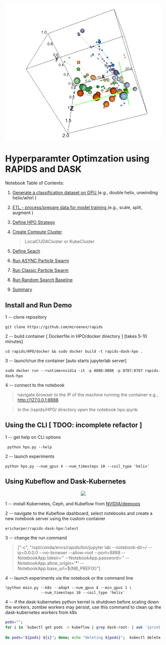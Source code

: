 <center><img width = 600px src='images/swarm.png'></center>

# Hyperparamter Optimzation using RAPIDS and DASK

Notebook Table of Contents: 

1. [ Generate a classification dataset on GPU ](#data-load) (e.g., double helix, unwinding helix/whirl )

2. [ ETL - process/prepare data for model training ](#ETL) (e.g., scale, split, augment )   
    
3. [ Define HPO Strategy ](#define-hpo)

4. [ Create Compute Cluster ](#compute-cluster)
   > LocalCUDACluster or KubeCluster
      
5. [ Define Seach ](#define-search)

6. [ Run ASYNC Particle Swarm ](#run-async-PSO)

7. [ Run Classic Particle Swarm ](#run-classic-PSO)

8. [ Run Random Search Baseline ](#run-random-search)

9. [ Summary ](#summary)

## Install and Run Demo

1 -- clone repository

```git clone https://github.com/miroenev/rapids ```

2 -- build container [ Dockerfile in  HPO/docker directory ] [takes 5-10 minutes]

```cd rapids/HPO/docker && sudo docker build -t rapids-dask-hpo .```

3 -- launch/run the container [auto starts jupyterlab server]

```sudo docker run --runtime=nvidia -it -p 8888:8888 -p 8787:8787 rapids-dask-hpo```

4 -- connect to the notebook

> navigate browser to the IP of the machine running the container
e.g., http://127.0.0.1:8888

> In the /rapids/HPO/ directory open the notebook hpo.ipynb

## Using the CLI [ TDOO: incomplete refactor ]

1 -- get help on CLI options

``` python hpo.py --help```

2 -- launch experiments

```python hpo.py --num_gpus 4 --num_timesteps 10 --coil_type 'helix'```

## Using Kubeflow and Dask-Kubernetes

<center><img width = 600px src='images/scaling.png'></center>

1 -- install Kubernetes, Ceph, and Kubeflow from [NVIDIA/deepops](https://github.com/NVIDIA/deepops/blob/master/docs/kubernetes-cluster.md)

2 -- navigate to the Kubeflow dashboard, select notebooks and create a new notebook server using the custom container

```ericharper/rapids-dask-hpo:latest```

3 -- change the run command

>\["-c", "/opt/conda/envs/rapids/bin/jupyter lab  --notebook-dir=/ --ip=0.0.0.0 --no-browser --allow-root --port=8888 --NotebookApp.token='' --NotebookApp.password='' --NotebookApp.allow_origin='*' --NotebookApp.base_url=\$\{NB_PREFIX\}"\]

4 -- launch experiments via the notebook or the command line
```
!python main.py --k8s --adapt --num_gpus 4 --min_gpus 1 \
                --num_timesteps 10 --coil_type 'helix'
```

4 -- if the dask-kubernetes python kernel is shutdown before scaling down the workers, zombie workers may persist, use this command to clean up the dask-kubernetes workers from k8s

```sh
pods="";
for i in `kubectl get pods -n kubeflow | grep dask-root- | awk '{print $1}'`; 

do pods="${pods} ${i}"; done; echo "deleting ${pods}";  kubectl delete pods -n kubeflow ${pods}
```
